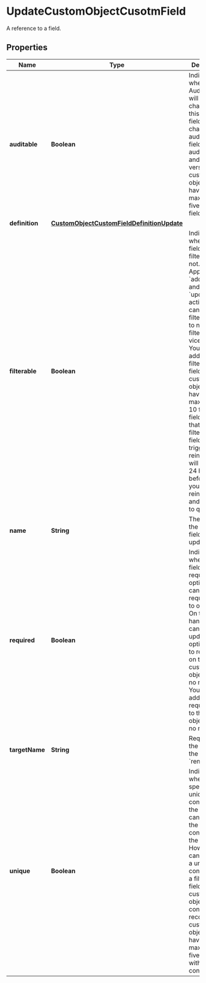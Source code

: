 

# UpdateCustomObjectCusotmField

A reference to a field.

## Properties

| Name | Type | Description | Notes |
|------------ | ------------- | ------------- | -------------|
|**auditable** | **Boolean** | Indicates whether Audit Trail will record changes of this custom field. You can change auditable fields to non-auditable, and vice versa. One custom object can have a maximum of five auditable fields.  |  [optional] |
|**definition** | [**CustomObjectCustomFieldDefinitionUpdate**](CustomObjectCustomFieldDefinitionUpdate.md) |  |  [optional] |
|**filterable** | **Boolean** | Indicates whether the field is filterable or not. Applicable to &#x60;addField&#x60; and &#x60;updateField&#x60; actions.  You can change a filterable field to non-filterable and vice versa. You can also add a filterable field. One custom object can have a maximum of 10 filterable fields.  Note that changing filterable fields triggers reindexing. It will take 12-24 hours before all your data are reindexed and available to query.  |  [optional] |
|**name** | **String** | The name of the custom field to be updated |  [optional] |
|**required** | **Boolean** | Indicates whether the field is required or optional.  You can update a required field to optional. On the other hand, you can only update an optional field to required on the custom object with no records.  You can only add a required field to the custom object with no records.  |  [optional] |
|**targetName** | **String** | Required if the &#x60;type&#x60; of the action is &#x60;renameField&#x60; |  [optional] |
|**unique** | **Boolean** | Indicates whether to specify a unique constraint to the field. You can remove the unique constraint on the field. However, you can only add a unique constraint to a filterable field if the custom object contains no record. One custom object can have a maximum of five fields with unique constraints.  |  [optional] |



